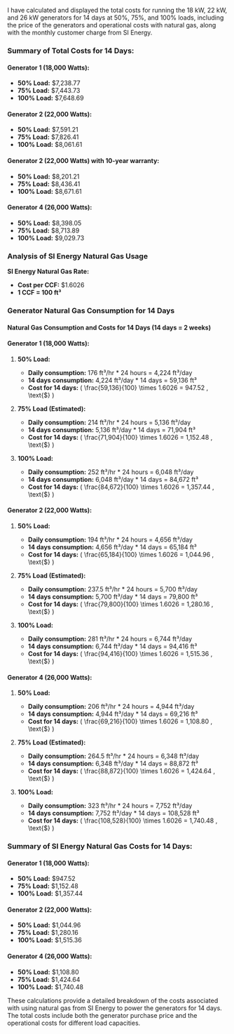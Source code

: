 I have calculated and displayed the total costs for running the 18 kW, 22 kW, and 26 kW generators for 14 days at 50%, 75%, and 100% loads, including the price of the generators and operational costs with natural gas, along with the monthly customer charge from SI Energy.

### Summary of Total Costs for 14 Days:

#### Generator 1 (18,000 Watts):
- **50% Load:** $7,238.77
- **75% Load:** $7,443.73
- **100% Load:** $7,648.69

#### Generator 2 (22,000 Watts):
- **50% Load:** $7,591.21
- **75% Load:** $7,826.41
- **100% Load:** $8,061.61

#### Generator 2 (22,000 Watts) with 10-year warranty:
- **50% Load:** $8,201.21
- **75% Load:** $8,436.41
- **100% Load:** $8,671.61

#### Generator 4 (26,000 Watts):
- **50% Load:** $8,398.05
- **75% Load:** $8,713.89
- **100% Load:** $9,029.73

### Analysis of SI Energy Natural Gas Usage

**SI Energy Natural Gas Rate:**
- **Cost per CCF:** $1.6026
- **1 CCF = 100 ft³**

### Generator Natural Gas Consumption for 14 Days

#### Natural Gas Consumption and Costs for 14 Days (14 days = 2 weeks)

#### Generator 1 (18,000 Watts):
1. **50% Load:**
   - **Daily consumption:** 176 ft³/hr * 24 hours = 4,224 ft³/day
   - **14 days consumption:** 4,224 ft³/day * 14 days = 59,136 ft³
   - **Cost for 14 days:** \( \frac{59,136}{100} \times 1.6026 = 947.52 \, \text{\$} \)

2. **75% Load (Estimated):**
   - **Daily consumption:** 214 ft³/hr * 24 hours = 5,136 ft³/day
   - **14 days consumption:** 5,136 ft³/day * 14 days = 71,904 ft³
   - **Cost for 14 days:** \( \frac{71,904}{100} \times 1.6026 = 1,152.48 \, \text{\$} \)

3. **100% Load:**
   - **Daily consumption:** 252 ft³/hr * 24 hours = 6,048 ft³/day
   - **14 days consumption:** 6,048 ft³/day * 14 days = 84,672 ft³
   - **Cost for 14 days:** \( \frac{84,672}{100} \times 1.6026 = 1,357.44 \, \text{\$} \)

#### Generator 2 (22,000 Watts):
1. **50% Load:**
   - **Daily consumption:** 194 ft³/hr * 24 hours = 4,656 ft³/day
   - **14 days consumption:** 4,656 ft³/day * 14 days = 65,184 ft³
   - **Cost for 14 days:** \( \frac{65,184}{100} \times 1.6026 = 1,044.96 \, \text{\$} \)

2. **75% Load (Estimated):**
   - **Daily consumption:** 237.5 ft³/hr * 24 hours = 5,700 ft³/day
   - **14 days consumption:** 5,700 ft³/day * 14 days = 79,800 ft³
   - **Cost for 14 days:** \( \frac{79,800}{100} \times 1.6026 = 1,280.16 \, \text{\$} \)

3. **100% Load:**
   - **Daily consumption:** 281 ft³/hr * 24 hours = 6,744 ft³/day
   - **14 days consumption:** 6,744 ft³/day * 14 days = 94,416 ft³
   - **Cost for 14 days:** \( \frac{94,416}{100} \times 1.6026 = 1,515.36 \, \text{\$} \)

#### Generator 4 (26,000 Watts):
1. **50% Load:**
   - **Daily consumption:** 206 ft³/hr * 24 hours = 4,944 ft³/day
   - **14 days consumption:** 4,944 ft³/day * 14 days = 69,216 ft³
   - **Cost for 14 days:** \( \frac{69,216}{100} \times 1.6026 = 1,108.80 \, \text{\$} \)

2. **75% Load (Estimated):**
   - **Daily consumption:** 264.5 ft³/hr * 24 hours = 6,348 ft³/day
   - **14 days consumption:** 6,348 ft³/day * 14 days = 88,872 ft³
   - **Cost for 14 days:** \( \frac{88,872}{100} \times 1.6026 = 1,424.64 \, \text{\$} \)

3. **100% Load:**
   - **Daily consumption:** 323 ft³/hr * 24 hours = 7,752 ft³/day
   - **14 days consumption:** 7,752 ft³/day * 14 days = 108,528 ft³
   - **Cost for 14 days:** \( \frac{108,528}{100} \times 1.6026 = 1,740.48 \, \text{\$} \)

### Summary of SI Energy Natural Gas Costs for 14 Days:

#### Generator 1 (18,000 Watts):
- **50% Load:** $947.52
- **75% Load:** $1,152.48
- **100% Load:** $1,357.44

#### Generator 2 (22,000 Watts):
- **50% Load:** $1,044.96
- **75% Load:** $1,280.16
- **100% Load:** $1,515.36

#### Generator 4 (26,000 Watts):
- **50% Load:** $1,108.80
- **75% Load:** $1,424.64
- **100% Load:** $1,740.48

These calculations provide a detailed breakdown of the costs associated with using natural gas from SI Energy to power the generators for 14 days. The total costs include both the generator purchase price and the operational costs for different load capacities.
